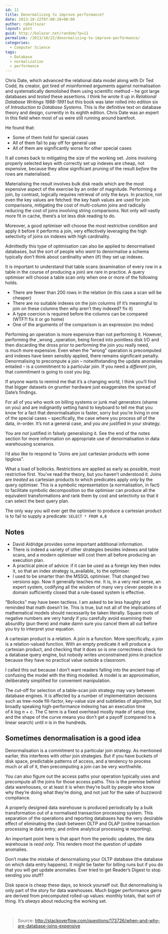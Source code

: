 ```yaml
---
id: 11
title: Denormalising to improve performance?
date: 2013-10-22T07:00:28+00:00
author: rpbaltazar
layout: post
guid: http://balazar.net/random/?p=11
permalink: /2013/10/22/denormalising-to-improve-performance/
categories:
  - Computer Science
tags:
  - Database
  - normalization
  - performance
---
```

Chris Date, which advanced the relational data model along with Dr Ted Codd, its creator, got tired of misinformed arguments against normalisation and systematically demolished them using scientific method &#8211; he got large databases and _tested_ these assertions. I think he wrote it up in _Relational Database Writings 1988-1991_ but this book was later rolled into edition six of _Introduction to Database Systems_. This is _the_ definitive text on database theory and design, currently in its eighth edition. Chris Date was an expert in this field when most of us were still running around barefoot.

He found that:

  * Some of them hold for special cases
  * All of them fail to pay off for general use
  * All of them are significantly worse for other special cases

It all comes back to mitigating the size of the working set. Joins involving properly selected keys with correctly set up indexes are cheap, not expensive, because they allow significant pruning of the result _before_ the rows are materialised.

Materialising the result involves bulk disk reads which are the most expensive aspect of the exercise by an order of magnitude. Performing a join, by contrast, logically requires retrieval of only the _keys_. In practice, not even the key values are fetched: the key hash values are used for join comparisons, mitigating the cost of multi-column joins and radically reducing the cost of joins involving string comparisons. Not only will vastly more fit in cache, there&#8217;s a lot less disk reading to do.

Moreover, a good optimiser will choose the most restrictive condition and apply it before it performs a join, very effectively leveraging the high selectivity of joins on indexes with high cardinality.

Admittedly this type of optimisation can also be applied to denormalised databases, but the sort of people who _want_ to denormalise a schema typically don&#8217;t think about cardinality when (if) they set up indexes.

It is important to understand that table scans (examination of every row in a table in the course of producing a join) are rare in practice. A query optimiser will choose a table scan only when one or more of the following holds.

  * There are fewer than 200 rows in the relation (in this case a scan will be cheaper)
  * There are no suitable indexes on the join columns (if it&#8217;s meaningful to join on these columns then why aren&#8217;t they indexed? fix it)
  * A type coercion is required before the columns can be compared (WTF?! fix it or go home)
  * One of the arguments of the comparison is an expression (no index)

Performing an operation is more expensive than not performing it. However, performing the _wrong _operation, being forced into pointless disk I/O and then discarding the dross prior to performing the join you really need, is _much_ more expensive. Even when the &#8220;wrong&#8221; operation is precomputed and indexes have been sensibly applied, there remains significant penalty. Denormalising to precompute a join &#8211; notwithstanding the update anomalies entailed &#8211; is a commitment to a particular join. If you need a _different_ join, that commitment is going to cost you _big_.

If anyone wants to remind me that it&#8217;s a changing world, I think you&#8217;ll find that bigger datasets on gruntier hardware just exaggerates the spread of Date&#8217;s findings.

For all of you who work on billing systems or junk mail generators (shame on you) and are indignantly setting hand to keyboard to tell me that you know for a fact that denormalisation is faster, sorry but you&#8217;re living in one of the special cases &#8211; specifically, the case where you process _all_ of the data, in-order. It&#8217;s not a general case, and you _are_ justified in your strategy.

You are _not_ justified in falsely generalising it. See the end of the notes section for more information on appropriate use of denormalisation in data warehousing scenarios.

I&#8217;d also like to respond to &#8220;Joins are just cartesian products with some lipgloss&#8221;.

What a load of bollocks. Restrictions are applied as early as possible, most restrictive first. You&#8217;ve read the theory, but you haven&#8217;t understood it. Joins are _treated_ as cartesian products to which predicates apply _only_ by the query optimiser. This is a symbolic representation (a normalisation, in fact) to facilitate symbolic decomposition so the optimiser can produce all the equivalent transformations and rank them by cost and selectivity so that it can select the best query plan.

The only way you will ever get the optimiser to produce a cartesian product is to fail to supply a predicate: `SELECT * FROM A,B`

## Notes

  * David Aldridge provides some important additional information.
  * There is indeed a variety of other strategies besides indexes and table scans, and a modern optimiser will cost them all before producing an execution plan.
  * A practical piece of advice: if it can be used as a foreign key then index it, so that an index strategy is_available_ to the optimiser.
  * I used to be smarter than the MSSQL optimiser. That changed two versions ago. Now it generally teaches _me_. It is, in a very real sense, an expert system, codifying all the wisdom of many very clever people in a domain sufficiently closed that a rule-based system is effective.

&#8220;Bollocks&#8221; may have been tactless. I am asked to be less haughty and reminded that math doesn&#8217;t lie. This is true, but not all of the implications of mathematical models should necessarily be taken literally. Square roots of negative numbers are very handy if you carefully avoid examining their absurdity (pun there) and make damn sure you cancel them all out before you try to interpret your equation.

A cartesian product is a relation. A join is a function. More specifically, a join is a relation-valued function. With an empty predicate it will produce a cartesian product, and checking that it does so is one correctness check for a database query engine, but nobody writes unconstrained joins in practice because they have no practical value outside a classroom.

I called this out because I don&#8217;t want readers falling into the ancient trap of confusing the model with the thing modelled. A model is an approximation, deliberately simplified for convenient manipulation.

The cut-off for selection of a table-scan join strategy may vary between database engines. It is affected by a number of implementation decisions such as tree-node fill-factor, key-value size and subtleties of algorithm, but broadly speaking high-performance indexing has an execution time of _k_ log _n_ + _c_. The C term is a fixed overhead mostly made of setup time, and the shape of the curve means you don&#8217;t get a payoff (compared to a linear search) until _n_ is in the hundreds.

## Sometimes denormalisation is a good idea

Denormalisation is a commitment to a particular join strategy. As mentioned earlier, this interferes with _other_ join strategies. But if you have buckets of disk space, predictable patterns of access, and a tendency to process much or all of it, then precomputing a join can be very worthwhile.

You can also figure out the access paths your operation typically uses and precompute all the joins for those access paths. This is the premise behind data warehouses, or at least it is when they&#8217;re built by people who know why they&#8217;re doing what they&#8217;re doing, and not just for the sake of buzzword compliance.

A properly designed data warehouse is produced periodically by a bulk transformation out of a normalised transaction processing system. This separation of the operations and reporting databases has the very desirable effect of eliminating the clash between OLTP and OLAP (online transaction processing ie data entry, and online analytical processing ie reporting).

An important point here is that apart from the periodic updates, the data warehouse is _read only_. This renders moot the question of update anomalies.

Don&#8217;t make the mistake of denormalising your OLTP database (the database on which data entry happens). It might be faster for billing runs but if you do that you will get update anomalies. Ever tried to get Reader&#8217;s Digest to stop sending you stuff?

Disk space is cheap these days, so knock yourself out. But denormalising is only part of the story for data warehouses. Much bigger performance gains are derived from precomputed rolled-up values: monthly totals, that sort of thing. It&#8217;s _always_ about reducing the working set.

&nbsp;

> Source: http://stackoverflow.com/questions/173726/when-and-why-are-database-joins-expensive